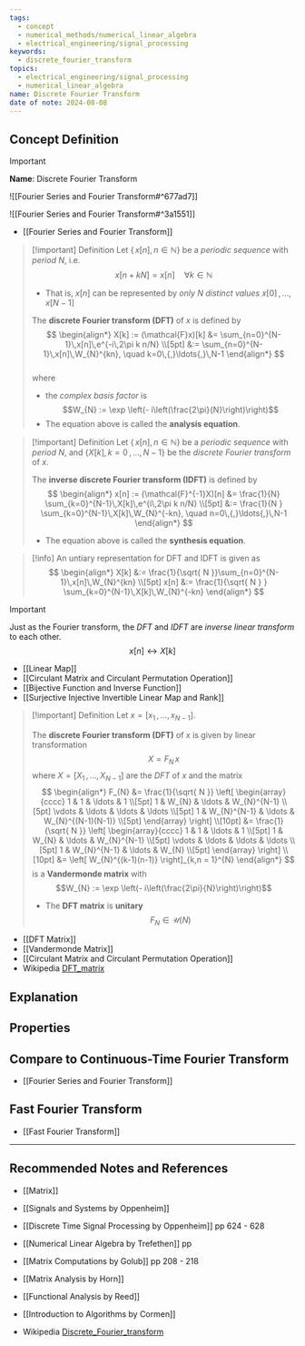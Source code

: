 ```yaml
---
tags:
  - concept
  - numerical_methods/numerical_linear_algebra
  - electrical_engineering/signal_processing
keywords:
  - discrete_fourier_transform
topics:
  - electrical_engineering/signal_processing
  - numerical_linear_algebra
name: Discrete Fourier Transform
date of note: 2024-08-08
---
```


## Concept Definition

>[!important]
>**Name**: Discrete Fourier Transform

![[Fourier Series and Fourier Transform#^677ad7]]

![[Fourier Series and Fourier Transform#^3a1551]]

- [[Fourier Series and Fourier Transform]]

>[!important] Definition
>Let $\{\, x[n],\, n\in \mathbb{N} \}$ be a  *periodic sequence* with *period* $N$, i.e. $$x[n + kN] = x[n]\quad \forall k\in \mathbb{N}$$ 
>- That is, $x[n]$ can be represented by *only $N$ distinct values* $x[0] \,{,}\ldots{,}\,x[N-1]$
>  
>The **discrete Fourier transform (DFT)** of $x$ is defined by 
>$$
>\begin{align*}
>X[k] := (\mathcal{F}x)[k] &= \sum_{n=0}^{N-1}\,x[n]\,e^{-i\,2\pi k n/N} \\[5pt]
>&:=  \sum_{n=0}^{N-1}\,x[n]\,W_{N}^{kn}, \quad k=0\,{,}\ldots{,}\,N-1
>\end{align*}
>$$  
>where
>- the *complex basis factor* is $$W_{N} := \exp \left(- i\left(\frac{2\pi}{N}\right)\right)$$
>- The equation above is called the **analysis equation**.

>[!important] Definition
>Let $\{\, x[n],\, n\in \mathbb{N} \}$ be a  *periodic sequence* with *period* $N$, and $\{ X[k], k=0\,{,}\ldots{,}\,N-1 \}$ be the *discrete Fourier transform* of $x$.
>
>The **inverse discrete Fourier transform (IDFT)** is defined by
>$$
>\begin{align*}
>x[n] := (\mathcal{F}^{-1}X)[n] &= \frac{1}{N} \sum_{k=0}^{N-1}\,X[k]\,e^{i\,2\pi k n/N} \\[5pt]
>&:= \frac{1}{N } \sum_{k=0}^{N-1}\,X[k]\,W_{N}^{-kn}, \quad n=0\,{,}\ldots{,}\,N-1
>\end{align*}
>$$
>- The equation above is called the **synthesis equation**.

>[!info]
>An untiary representation for DFT and IDFT is given as
>$$
>\begin{align*}
>X[k] &:= \frac{1}{\sqrt{ N }}\sum_{n=0}^{N-1}\,x[n]\,W_{N}^{kn} \\[5pt]
>x[n] &:=  \frac{1}{\sqrt{ N } } \sum_{k=0}^{N-1}\,X[k]\,W_{N}^{-kn}
\end{align*}
>$$

>[!important]
>Just as the Fourier transform, the *DFT* and *IDFT*  are *inverse linear transform* to each other. $$x[n] \longleftrightarrow X[k]$$ 

- [[Linear Map]]
- [[Circulant Matrix and Circulant Permutation Operation]]
- [[Bijective Function and Inverse Function]]
- [[Surjective Injective Invertible Linear Map and Rank]]

>[!important] Definition
>Let $x = [x_{1} \,{,}\ldots{,}\,x_{N-1}]$. 
>
>The **discrete Fourier transform (DFT)** of $x$ is given by linear transformation
>$$
>X = F_{N}\,x
>$$
>where $X = [X_{1}\,{,}\ldots{,}\,X_{N-1}]$ are the *DFT* of $x$ and the matrix
>$$
>\begin{align*}
> F_{N} &= \frac{1}{\sqrt{ N }} \left[ \begin{array}{cccc} 1 & 1 & \ldots & 1 \\[5pt] 1 & W_{N} & \ldots & W_{N}^{N-1} \\[5pt] \vdots  & \ldots & \ldots & \ldots \\[5pt] 1 & W_{N}^{N-1} & \ldots & W_{N}^{(N-1)(N-1)} \\[5pt] \end{array} \right] \\[10pt]
> &= \frac{1}{\sqrt{ N }} \left[ \begin{array}{cccc} 1 & 1 & \ldots & 1 \\[5pt] 1 & W_{N} & \ldots & W_{N}^{N-1} \\[5pt] \vdots  & \ldots & \ldots & \ldots \\[5pt] 1 & W_{N}^{N-1} & \ldots & W_{N} \\[5pt] \end{array} \right] \\[10pt]
> &= \left[ W_{N}^{(k-1)(n-1)} \right]_{k,n = 1}^{N}
>\end{align*}
>$$
>is a **Vandermonde matrix** with $$W_{N} := \exp \left(- i\left(\frac{2\pi}{N}\right)\right)$$
>- The **DFT matrix** is **unitary** $$F_{N} \in \mathcal{U}(N)$$

- [[DFT Matrix]]
- [[Vandermonde Matrix]]
- [[Circulant Matrix and Circulant Permutation Operation]]
- Wikipedia [DFT_matrix](https://en.wikipedia.org/wiki/DFT_matrix)


## Explanation



## Properties




## Compare to Continuous-Time Fourier Transform


- [[Fourier Series and Fourier Transform]]



## Fast Fourier Transform

- [[Fast Fourier Transform]]



-----------
##  Recommended Notes and References





- [[Matrix]]


- [[Signals and Systems by Oppenheim]]
- [[Discrete Time Signal Processing by Oppenheim]] pp 624 - 628

- [[Numerical Linear Algebra by Trefethen]] pp 
- [[Matrix Computations by Golub]] pp 208 - 218
- [[Matrix Analysis by Horn]]
- [[Functional Analysis by Reed]]
- [[Introduction to Algorithms by Cormen]]
- Wikipedia [Discrete_Fourier_transform](https://en.wikipedia.org/wiki/Discrete_Fourier_transform)